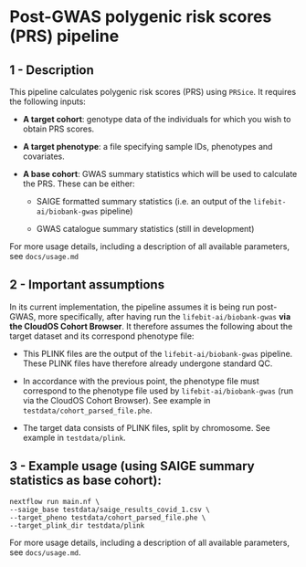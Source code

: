 # Post-GWAS polygenic risk scores (PRS) pipeline

## 1 - Description

This pipeline calculates polygenic risk scores (PRS) using `PRSice`. It requires the following inputs:

- **A target cohort**: genotype data of the individuals for which you wish to obtain PRS scores. 

- **A target phenotype**: a file specifying sample IDs, phenotypes and covariates.

- **A base cohort**: GWAS summary statistics which will be used to calculate the PRS. These can be either:
  
  - SAIGE formatted summary statistics (i.e. an output of the `lifebit-ai/biobank-gwas` pipeline)
  
  - GWAS catalogue summary statistics (still in development)

For more usage details, including a description of all available parameters, see `docs/usage.md`

## 2 - Important assumptions

In its current implementation, the pipeline assumes it is being run post-GWAS, more specifically, after having run the `lifebit-ai/biobank-gwas` **via the CloudOS Cohort Browser**. It therefore assumes the following about the target dataset and its correspond phenotype file:

- This PLINK files are the output of the `lifebit-ai/biobank-gwas` pipeline. These PLINK files have therefore already undergone standard QC.

- In accordance with the previous point, the phenotype file must correspond to the phenotype file used by `lifebit-ai/biobank-gwas` (run via the CloudOS Cohort Browser). See example in `testdata/cohort_parsed_file.phe`.

- The target data consists of PLINK files, split by chromosome. See example in `testdata/plink`.

##  3 - Example usage (using SAIGE summary statistics as base cohort):

```
nextflow run main.nf \
--saige_base testdata/saige_results_covid_1.csv \
--target_pheno testdata/cohort_parsed_file.phe \
--target_plink_dir testdata/plink
```

For more usage details, including a description of all available parameters, see `docs/usage.md`.

